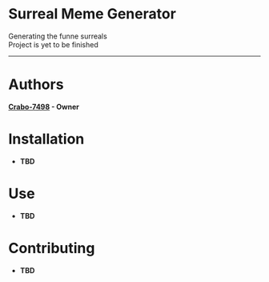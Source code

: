 Surreal Meme Generator
====================================

Generating the funne surreals<br>
Project is yet to be finished

------------------------------------

# Authors
**[Crabo-7498](https://github.com/Crabo-7498) - Owner**

# Installation
- **TBD**

# Use
- **TBD**

# Contributing
- **TBD**


